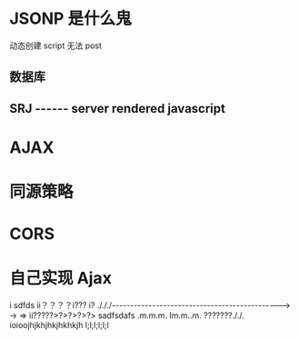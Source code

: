 # JSONP 是什么鬼

动态创建 script 无法 post

## 数据库

## SRJ ------ server rendered javascript

# AJAX

# 同源策略

# CORS

# 自己实现 Ajax

i
sdfds
ii？？？？i???
i?
./././----------------------------------------------> -> =>
ii?????>?>?>?>?>
sadfsdafs
.m.m.m.
lm.m..m.
???????././.
ioioojhjkhjhkjhkhkjh
l;l;l;l;l;l
